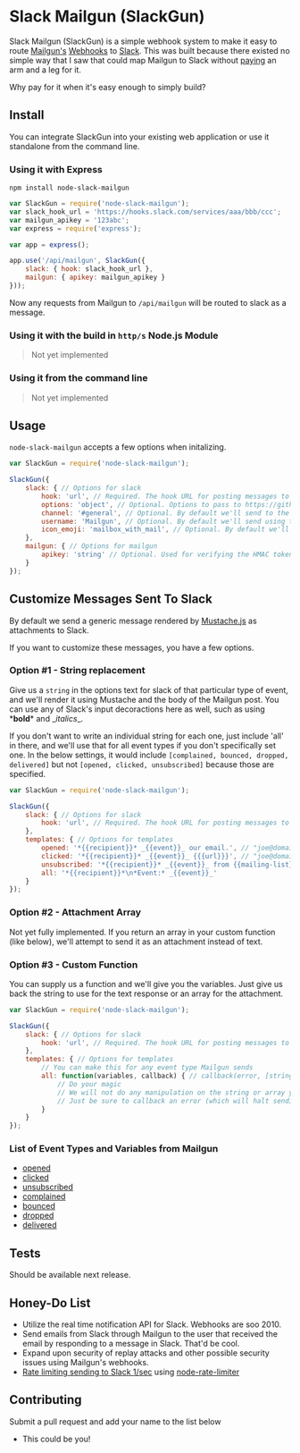 # Slack Mailgun (SlackGun)

Slack Mailgun (SlackGun) is a simple webhook system to make it easy to route [Mailgun's](http://mailgun.com) [Webhooks](https://documentation.mailgun.com/user_manual.html#webhooks) to [Slack](https://slack.com/). This was built because there existed no simple way that I saw that could map Mailgun to Slack without [paying](https://zapier.com/app/pricing) an arm and a leg for it.

Why pay for it when it's easy enough to simply build?

## Install

You can integrate SlackGun into your existing web application or use it standalone from the command line.

### Using it with Express

`npm install node-slack-mailgun`

```javascript
var SlackGun = require('node-slack-mailgun');
var slack_hook_url = 'https://hooks.slack.com/services/aaa/bbb/ccc';
var mailgun_apikey = '123abc';
var express = require('express');

var app = express();

app.use('/api/mailgun', SlackGun({
	slack: { hook: slack_hook_url },
	mailgun: { apikey: mailgun_apikey }
}));
```

Now any requests from Mailgun to `/api/mailgun` will be routed to slack as a message.

### Using it with the build in `http/s` Node.js Module

> Not yet implemented

### Using it from the command line

> Not yet implemented

## Usage

`node-slack-mailgun` accepts a few options when initalizing.

```javascript
var SlackGun = require('node-slack-mailgun');

SlackGun({
	slack: { // Options for slack
		hook: 'url', // Required. The hook URL for posting messages to slack.
		options: 'object', // Optional. Options to pass to https://github.com/xoxco/node-slack#install-slack
		channel: '#general', // Optional. By default we'll send to the #general channel.
		username: 'Mailgun', // Optional. By default we'll send using the "Mailgun" username to slack.
		icon_emoji: 'mailbox_with_mail', // Optional. By default we'll set the icon to :mailbox_with_mail:
	},
	mailgun: { // Options for mailgun
		apikey: 'string' // Optional. Used for verifying the HMAC token sent with a request.
	}
});
```

## Customize Messages Sent To Slack

By default we send a generic message rendered by [Mustache.js](https://github.com/janl/mustache.js) as attachments to Slack.

If you want to customize these messages, you have a few options.

### Option #1 - String replacement

Give us a `string` in the options text for slack of that particular type of event, and we'll render it using Mustache and the body of the Mailgun post. You can use any of Slack's input decoractions here as well, such as using \***bold**\* and \_*italics*\_.

If you don't want to write an individual string for each one, just include 'all' in there, and we'll use that for all event types if you don't specifically set one. In the below settings, it would include `[complained, bounced, dropped, delivered]` but not `[opened, clicked, unsubscribed]` because those are specified.

```javascript
var SlackGun = require('node-slack-mailgun');

SlackGun({
	slack: { // Options for slack
		hook: 'url', // Required. The hook URL for posting messages to slack.
	},
	templates: { // Options for templates
		opened: '*{{recipient}}* _{{event}}_ our email.', // "joe@domain.com clicked our email."
		clicked: '*{{recipient}}* _{{event}}_ {{{url}}}', // "joe@domain.com clicked https://example.com/link"
		unsubscribed: '*{{recipient}}* _{{event}}_ from {{mailing-list}}', // "joe@domain.com unsubscribed from maillist@mydomain.com"
		all: '*{{recipient}}*\n*Event:* _{{event}}_' 
	}
});
```

### Option #2 - Attachment Array

Not yet fully implemented. If you return an array in your custom function (like below), we'll attempt to send it as an attachment instead of text.

### Option #3 - Custom Function

You can supply us a function and we'll give you the variables. Just give us back the string to use for the text response or an array for the attachment.

```javascript
var SlackGun = require('node-slack-mailgun');

SlackGun({
	slack: { // Options for slack
		hook: 'url', // Required. The hook URL for posting messages to slack.
	},
	templates: { // Options for templates
		// You can make this for any event type Mailgun sends
		all: function(variables, callback) { // callback(error, [string|array]);
			// Do your magic
			// We will not do any manipulation on the string or array you return to us.
			// Just be sure to callback an error (which will halt sending if not null) and the string or array to be used for sending a message to Slack
		} 
	}
});
```

### List of Event Types and Variables from Mailgun

- [opened](https://documentation.mailgun.com/user_manual.html#tracking-opens)
- [clicked](https://documentation.mailgun.com/user_manual.html#tracking-clicks)
- [unsubscribed](https://documentation.mailgun.com/user_manual.html#tracking-unsubscribes)
- [complained](https://documentation.mailgun.com/user_manual.html#tracking-spam-complaints)
- [bounced](https://documentation.mailgun.com/user_manual.html#tracking-bounces)
- [dropped](https://documentation.mailgun.com/user_manual.html#tracking-failures)
- [delivered](https://documentation.mailgun.com/user_manual.html#tracking-deliveries)

## Tests

Should be available next release.

## Honey-Do List

- Utilize the real time notification API for Slack. Webhooks are soo 2010.
- Send emails from Slack through Mailgun to the user that received the email by responding to a message in Slack. That'd be cool.
- Expand upon security of replay attacks and other possible security issues using Mailgun's webhooks.
- [Rate limiting sending to Slack 1/sec](https://api.slack.com/docs/rate-limits) using [node-rate-limiter](https://github.com/jhurliman/node-rate-limiter)

## Contributing

Submit a pull request and add your name to the list below

- This could be you!